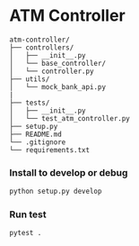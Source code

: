 # ATM Controller 

```
atm-controller/
├── controllers/
│   ├── __init__.py
│   └── base_controller/
│   └── controller.py
├── utils/
│   └── mock_bank_api.py
|
├── tests/
│   ├── __init__.py
│   └── test_atm_controller.py
├── setup.py
├── README.md
└── .gitignore
└── requirements.txt
```

### Install to develop or debug
```sh
python setup.py develop
```

### Run test
```sh
pytest .
```

